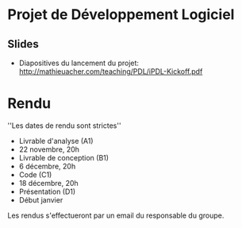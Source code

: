 # Projet de Développement Logiciel

 ## Slides
 
  * Diapositives du lancement du projet: http://mathieuacher.com/teaching/PDL/iPDL-Kickoff.pdf
  
# Rendu 

''Les dates de rendu sont strictes''
  * Livrable d'analyse (A1)
   * 22 novembre, 20h
  * Livrable de conception (B1)
   * 6 décembre, 20h 
  * Code (C1)
   * 18 décembre, 20h
  * Présentation (D1)
   * Début janvier
  
Les rendus s'effectueront par un email du responsable du groupe. 
   

  
